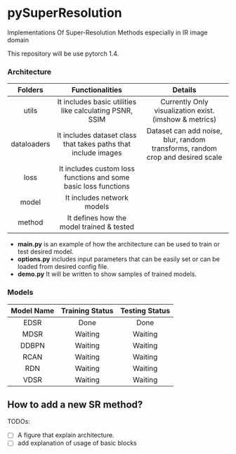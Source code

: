 # pySuperResolution
Implementations Of Super-Resolution Methods especially in IR image domain

This repository will be use pytorch 1.4. 

### Architecture
|   Folders   	|                         Functionalities                        	|                                    Details                                    	|
|:-----------:	|:--------------------------------------------------------------:	|:-----------------------------------------------------------------------------:	|
|    utils    	| It includes basic utilities like calculating PSNR, SSIM        	| Currently Only visualization exist.(imshow & metrics)                         	|
| dataloaders 	| It includes dataset class that takes paths that include images 	| Dataset can add noise, blur, random transforms, random crop and desired scale 	|
|      loss     | It includes custom loss functions and some basic loss functions   |                                                                                	|
|    model      | It includes network models                                      	|                                                                               	|
|   method    	| It defines how the model trained & tested                      	|                                                                               	|

- **main.py** is an example of how the architecture can be used to train or test desired model.
- **options.py** includes input parameters that can be easily set or can be loaded from desired config file.
- **demo.py** It will be written to show samples of trained models.

### Models

|   Model Name  |   Training Status     |  Testing Status    |
|:-----------:	|:-------------------:	|:-----------------: |
|    EDSR    	| Done       	        | Done               |
|    MDSR    	| Waiting       	    | Waiting            |
|    DDBPN    	| Waiting       	    | Waiting            |
|    RCAN    	| Waiting       	    | Waiting            |
|    RDN    	| Waiting       	    | Waiting            |
|    VDSR    	| Waiting       	    | Waiting            |


## How to add a new SR method?

TODOs:
- [ ] A figure that explain architecture.
- [ ] add explanation of usage of basic blocks 